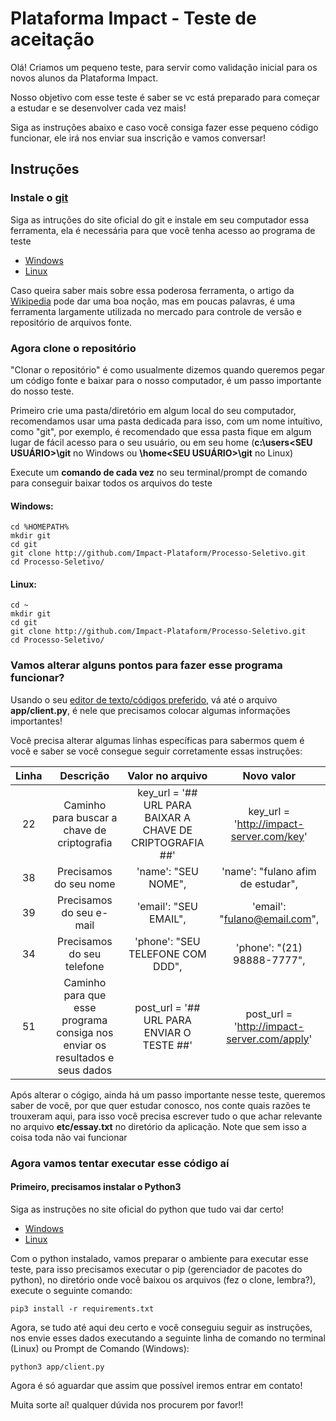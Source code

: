 # Plataforma Impact - Teste de aceitação
Olá! Criamos um pequeno teste, para servir como validação inicial para os novos alunos da Plataforma Impact.

Nosso objetivo com esse teste é saber se vc está preparado para começar a estudar e se desenvolver cada vez mais!

Siga as instruções abaixo e caso você consiga fazer esse pequeno código funcionar, ele irá nos enviar sua inscrição e vamos conversar!

## Instruções
### Instale o [git ](https://pt.wikipedia.org/wiki/Git)
Siga as intruções do site oficial do git e instale em seu computador essa ferramenta, ela é necessária para que você tenha acesso ao programa de teste
* [Windows](https://git-scm.com/download/windows)
* [Linux](https://git-scm.com/download/linux)

Caso queira saber mais sobre essa poderosa ferramenta, o artigo da [Wikipedia](https://pt.wikipedia.org/wiki/Git) pode dar uma boa noção, mas em poucas palavras, é uma ferramenta largamente utilizada no mercado para controle de versão e repositório de arquivos fonte.

### Agora clone o repositório
"Clonar o repositório" é como usualmente dizemos quando queremos pegar um código fonte e baixar para o nosso computador, é um passo importante do nosso teste.

Primeiro crie uma pasta/diretório em algum local do seu computador, recomendamos usar uma pasta dedicada para isso, com um nome intuítivo, como "git", por exemplo, é recomendado que essa pasta fique em algum lugar de fácil acesso para o seu usuário, ou em seu home (<b>c:\users\<SEU USUÁRIO>\git</b> no Windows ou <b>\home\<SEU USUÁRIO>\git</b> no Linux)

Execute um <b>comando de cada vez</b> no seu terminal/prompt de comando para conseguir baixar todos os arquivos do teste
#### Windows: 
```  
cd %HOMEPATH%
mkdir git
cd git
git clone http://github.com/Impact-Plataform/Processo-Seletivo.git
cd Processo-Seletivo/ 
```

#### Linux: 
```  
cd ~
mkdir git
cd git
git clone http://github.com/Impact-Plataform/Processo-Seletivo.git
cd Processo-Seletivo/ 
```

### Vamos alterar alguns pontos para fazer esse programa funcionar?
Usando o seu [editor de texto/códigos preferido](https://code.visualstudio.com/), vá até o arquivo <b>app/client.py</b>, é nele que precisamos colocar algumas informações importantes!

Você precisa alterar algumas linhas específicas para sabermos quem é você e saber se você consegue seguir corretamente essas instruções:

|Linha|Descrição|Valor no arquivo|Novo valor|
|:-:|:-:|:-:|:-:|
|22|Caminho para buscar a chave de criptografia|key_url = '## URL PARA BAIXAR A CHAVE DE CRIPTOGRAFIA ##'|key_url = 'http://impact-server.com/key'|
|38|Precisamos do seu nome|'name': "SEU NOME",|'name': "fulano afim de estudar",|
|39|Precisamos do seu e-mail|'email': "SEU EMAIL",|'email': "fulano@email.com",|
|34|Precisamos do seu telefone|'phone': "SEU TELEFONE COM DDD",|'phone': "(21) 98888-7777",|
|51|Caminho para que esse programa consiga nos enviar os resultados e seus dados|post_url = '## URL PARA ENVIAR O TESTE ##'|post_url = 'http://impact-server.com/apply'|

Após alterar o cógigo, ainda há um passo importante nesse teste, queremos saber de você, por que quer estudar conosco, nos conte quais razões te trouxeram aqui, para isso você precisa escrever tudo o que achar relevante no arquivo <b>etc/essay.txt</b> no diretório da aplicação. Note que sem isso a coisa toda não vai funcionar

### Agora vamos tentar executar esse código aí
#### Primeiro, precisamos instalar o Python3
Siga as instruções no site oficial do python que tudo vai dar certo!
* [Windows](https://python.org.br/instalacao-windows/)
* [Linux](https://python.org.br/instalacao-linux/)

Com o python instalado, vamos preparar o ambiente para executar esse teste, para isso precisamos executar o pip (gerenciador de pacotes do python), no diretório onde você baixou os arquivos (fez o clone, lembra?), execute o seguinte comando:
```
pip3 install -r requirements.txt
```

Agora, se tudo até aqui deu certo e você conseguiu seguir as instruções, nos envie esses dados executando a seguinte linha de comando no terminal (Linux) ou Prompt de Comando (Windows):
```
python3 app/client.py
```

Agora é só aguardar que assim que possível iremos entrar em contato!

Muita sorte aí! qualquer dúvida nos procurem por favor!!